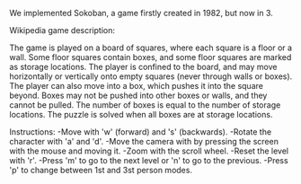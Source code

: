 We implemented Sokoban, a game firstly created in 1982, but now in 3.

Wikipedia game description:

The game is played on a board of squares, where each square is a floor or a wall. Some floor squares contain boxes, and some floor squares are marked as storage locations.
The player is confined to the board, and may move horizontally or vertically onto empty squares (never through walls or boxes). The player can also move into a box, which pushes it into the square beyond. Boxes may not be pushed into other boxes or walls, and they cannot be pulled. The number of boxes is equal to the number of storage locations. The puzzle is solved when all boxes are at storage locations.

Instructions:
-Move with 'w' (forward) and 's' (backwards).
-Rotate the character with 'a' and 'd'.
-Move the camera with by pressing the screen with the mouse and moving it.
-Zoom with the scroll wheel.
-Reset the level with 'r'.
-Press 'm' to go to the next level or 'n' to go to the previous.
-Press 'p' to change between 1st and 3st person modes.
